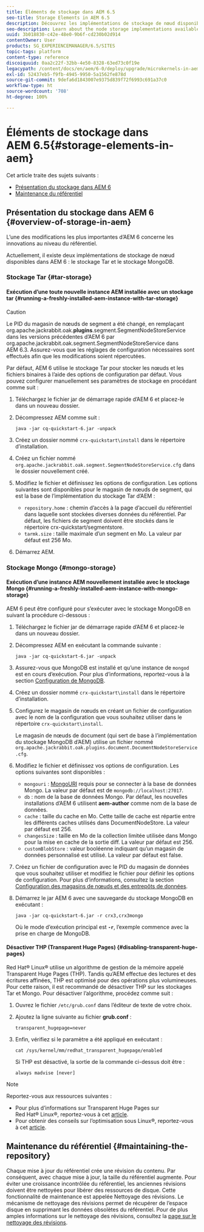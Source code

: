 ```yaml
---
title: Éléments de stockage dans AEM 6.5
seo-title: Storage Elements in AEM 6.5
description: Découvrez les implémentations de stockage de nœud disponibles dans AEM 6.5 et comment gérer le référentiel.
seo-description: Learn about the node storage implementations available in AEM 6.5 and how to maintain the repository.
uuid: 3b018830-c42e-48e0-9b6f-cd230b02d914
contentOwner: User
products: SG_EXPERIENCEMANAGER/6.5/SITES
topic-tags: platform
content-type: reference
discoiquuid: 0aa2c22f-32bb-4e50-8328-63ed73c0f19e
legacypath: /content/docs/en/aem/6-0/deploy/upgrade/microkernels-in-aem-6-0
exl-id: 52437eb5-f9fb-4945-9950-5a1562fe878d
source-git-commit: 9defa6d1843007e9375d839f72f6993c691a37c0
workflow-type: ht
source-wordcount: '708'
ht-degree: 100%

---
```


# Éléments de stockage dans AEM 6.5{#storage-elements-in-aem}

Cet article traite des sujets suivants :

* [Présentation du stockage dans AEM 6](/help/sites-deploying/storage-elements-in-aem-6.md#overview-of-storage-in-aem)
* [Maintenance du référentiel](/help/sites-deploying/storage-elements-in-aem-6.md#maintaining-the-repository)

## Présentation du stockage dans AEM 6 {#overview-of-storage-in-aem}

L’une des modifications les plus importantes d’AEM 6 concerne les innovations au niveau du référentiel.

Actuellement, il existe deux implémentations de stockage de nœud disponibles dans AEM 6 : le stockage Tar et le stockage MongoDB.

### Stockage Tar {#tar-storage}

#### Exécution d’une toute nouvelle instance AEM installée avec un stockage tar {#running-a-freshly-installed-aem-instance-with-tar-storage}

>[!CAUTION]
>
>Le PID du magasin de nœuds de segment a été changé, en remplaçant org.apache.jackrabbit.oak.**plugins**.segment.SegmentNodeStoreService dans les versions précédentes d’AEM 6 par org.apache.jackrabbit.oak.segment.SegmentNodeStoreService dans AEM 6.3. Assurez-vous que les réglages de configuration nécessaires sont effectués afin que les modifications soient répercutées.

Par défaut, AEM 6 utilise le stockage Tar pour stocker les nœuds et les fichiers binaires à l’aide des options de configuration par défaut. Vous pouvez configurer manuellement ses paramètres de stockage en procédant comme suit :

1. Téléchargez le fichier jar de démarrage rapide d’AEM 6 et placez-le dans un nouveau dossier.
1. Décompressez AEM comme suit :

   `java -jar cq-quickstart-6.jar -unpack`

1. Créez un dossier nommé `crx-quickstart\install` dans le répertoire d’installation.

1. Créez un fichier nommé `org.apache.jackrabbit.oak.segment.SegmentNodeStoreService.cfg` dans le dossier nouvellement créé.

1. Modifiez le fichier et définissez les options de configuration. Les options suivantes sont disponibles pour le magasin de nœuds de segment, qui est la base de l’implémentation du stockage Tar d’AEM :

   * `repository.home` : chemin d’accès à la page d’accueil du référentiel dans laquelle sont stockées diverses données du référentiel. Par défaut, les fichiers de segment doivent être stockés dans le répertoire crx-quickstart/segmentstore.
   * `tarmk.size` : taille maximale d’un segment en Mo. La valeur par défaut est 256 Mo.

1. Démarrez AEM.

### Stockage Mongo {#mongo-storage}

#### Exécution d’une instance AEM nouvellement installée avec le stockage Mongo {#running-a-freshly-installed-aem-instance-with-mongo-storage}

AEM 6 peut être configuré pour s’exécuter avec le stockage MongoDB en suivant la procédure ci-dessous :

1. Téléchargez le fichier jar de démarrage rapide d’AEM 6 et placez-le dans un nouveau dossier.
1. Décompressez AEM en exécutant la commande suivante :

   `java -jar cq-quickstart-6.jar -unpack`

1. Assurez-vous que MongoDB est installé et qu’une instance de `mongod` est en cours d’exécution. Pour plus d’informations, reportez-vous à la section [Configuration de MongoDB](https://docs.mongodb.org/manual/installation/).
1. Créez un dossier nommé `crx-quickstart\install` dans le répertoire d’installation.
1. Configurez le magasin de nœuds en créant un fichier de configuration avec le nom de la configuration que vous souhaitez utiliser dans le répertoire `crx-quickstart\install`.

   Le magasin de nœuds de document (qui sert de base à l’implémentation du stockage MongoDB d’AEM) utilise un fichier nommé `org.apache.jackrabbit.oak.plugins.document.DocumentNodeStoreService.cfg`.

1. Modifiez le fichier et définissez vos options de configuration. Les options suivantes sont disponibles :

   * `mongouri` : [MongoURI](https://docs.mongodb.org/manual/reference/connection-string/) requis pour se connecter à la base de données Mongo. La valeur par défaut est de `mongodb://localhost:27017`.
   * `db` : nom de la base de données Mongo. Par défaut, les nouvelles installations d’AEM 6 utilisent **aem-author** comme nom de la base de données.
   * `cache` : taille du cache en Mo. Cette taille de cache est répartie entre les différents caches utilisés dans DocumentNodeStore. La valeur par défaut est 256.
   * `changesSize` : taille en Mo de la collection limitée utilisée dans Mongo pour la mise en cache de la sortie diff. La valeur par défaut est 256.
   * `customBlobStore` : valeur booléenne indiquant qu’un magasin de données personnalisé est utilisé. La valeur par défaut est false.

1. Créez un fichier de configuration avec le PID du magasin de données que vous souhaitez utiliser et modifiez le fichier pour définir les options de configuration. Pour plus d’informations, consultez la section [Configuration des magasins de nœuds et des entrepôts de données](/help/sites-deploying/data-store-config.md).

1. Démarrez le jar AEM 6 avec une sauvegarde du stockage MongoDB en exécutant :

   ```shell
   java -jar cq-quickstart-6.jar -r crx3,crx3mongo
   ```

   Où le mode d’exécution principal est **`-r`**, l’exemple commence avec la prise en charge de MongoDB.

#### Désactiver THP (Transparent Huge Pages) {#disabling-transparent-huge-pages}

Red Hat® Linux® utilise un algorithme de gestion de la mémoire appelé Transparent Huge Pages (THP). Tandis qu’AEM effectue des lectures et des écritures affinées, THP est optimisé pour des opérations plus volumineuses. Pour cette raison, il est recommandé de désactiver THP sur les stockages Tar et Mongo. Pour désactiver l’algorithme, procédez comme suit :

1. Ouvrez le fichier `/etc/grub.conf` dans l’éditeur de texte de votre choix.
1. Ajoutez la ligne suivante au fichier **grub.conf** :

   ```
   transparent_hugepage=never
   ```

1. Enfin, vérifiez si le paramètre a été appliqué en exécutant :

   ```
   cat /sys/kernel/mm/redhat_transparent_hugepage/enabled
   ```

   Si THP est désactivé, la sortie de la commande ci-dessus doit être :

   ```
   always madvise [never]
   ```

>[!NOTE]
>
>Reportez-vous aux ressources suivantes :
>
>* Pour plus d’informations sur Transparent Huge Pages sur Red Hat® Linux®, reportez-vous à cet [article](https://access.redhat.com/solutions/46111).
>* Pour obtenir des conseils sur l’optimisation sous Linux®, reportez-vous à cet [article](https://experienceleague.adobe.com/docs/experience-manager-65/deploying/configuring/configuring-performance.html?lang=fr).
>


## Maintenance du référentiel {#maintaining-the-repository}

Chaque mise à jour du référentiel crée une révision du contenu. Par conséquent, avec chaque mise à jour, la taille du référentiel augmente. Pour éviter une croissance incontrôlée du référentiel, les anciennes révisions doivent être nettoyées pour libérer des ressources de disque. Cette fonctionnalité de maintenance est appelée Nettoyage des révisions. Le mécanisme de nettoyage des révisions permet de récupérer de l’espace disque en supprimant les données obsolètes du référentiel. Pour de plus amples informations sur le nettoyage des révisions, consultez la [page sur le nettoyage des révisions](/help/sites-deploying/revision-cleanup.md).
